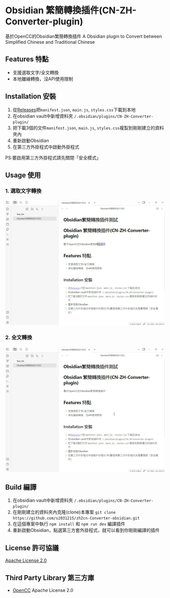 # Obsidian 繁簡轉換插件(CN-ZH-Converter-plugin)

基於OpenCC的Obsidian繁簡轉換插件
A Obsidian plugin to Convert between Simplified Chinese and Traditional Chinese 

## Features 特點
- 支援選取文字/全文轉換
- 本地離線轉換，沒API使用限制

## Installation 安裝
1. 從[Releases](https://github.com/s2031215/zh2cn-Converter-obsidian/releases)把`manifest.json`, `main.js`, `styles.css`下載到本地
2. 在obsidian vault中新增資料夾 `/.obsidian/plugins/CN-ZH-Converter-plugin/`
3. 把下載3個的文件`manifest.json`, `main.js`, `styles.css`複製到剛剛建立的資料夾內
4. 重新啟動Obsidian
5. 在第三方外掛程式中啟動外掛程式 

PS:要啟用第三方外掛程式請先關閉「安全模式」

## Usage 使用
### 1. 選取文字轉換
![Select_mode](docs/assets/select_part.gif)
### 2. 全文轉換
![FullText_mode](docs/assets/full_text.gif)

## Build 編譯
1. 在obsidian vault中新增資料夾 `/.obsidian/plugins/CN-ZH-Converter-plugin/`
2. 在剛剛建立的資料夾內克隆(clone)本專案 `git clone https://github.com/s2031215/zh2cn-Converter-obsidian.git`
3. 在這個專案中執行 `npm install` 和 `npm run dev` 編譯插件
4. 重新啟動Obsidian，點選第三方套外掛程式，就可以看到你剛剛編譯的插件

## License 許可協議
[Apache License 2.0](LICENSE)

## Third Party Library 第三方庫
 - [OpenCC](https://github.com/BYVoid/OpenCC) Apache License 2.0